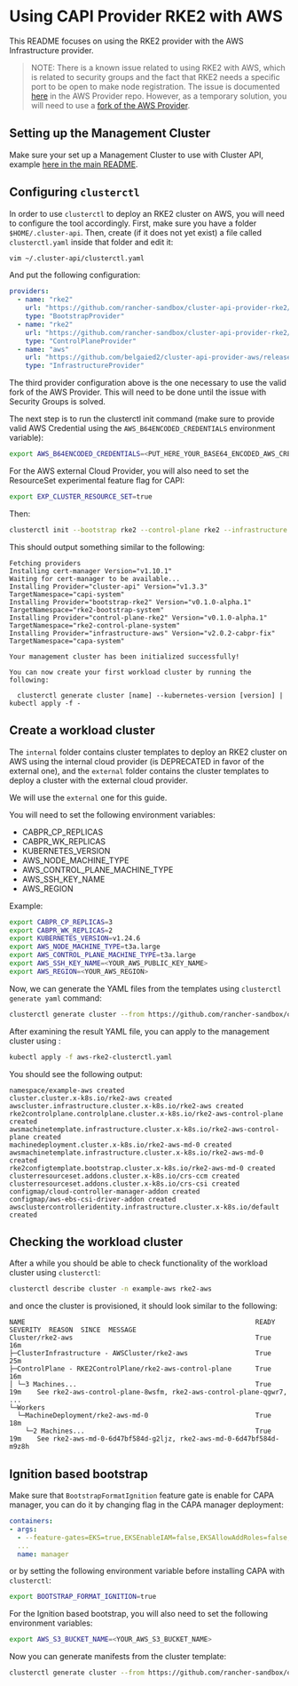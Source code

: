 # Using CAPI Provider RKE2 with AWS
This README focuses on using the RKE2 provider with the AWS Infrastructure provider.

> NOTE: There is a known issue related to using RKE2 with AWS, which is related to security groups and the fact that RKE2 needs a specific port to be open to make node registration. The issue is documented [here](https://github.com/kubernetes-sigs/cluster-api-provider-aws/issues/392#issuecomment-1386975735) in the AWS Provider repo. However, as a temporary solution, you will need to use a [fork of the AWS Provider](https://github.com/belgaied2/cluster-api-provider-aws). 

## Setting up the Management Cluster
Make sure your set up a Management Cluster to use with Cluster API, example [here in the main README](https://github.com/rancher-sandbox/cluster-api-provider-rke2#management-cluster).

## Configuring `clusterctl` 
In order to use `clusterctl` to deploy an RKE2 cluster on AWS, you will need to configure the tool accordingly. First, make sure you have a folder `$HOME/.cluster-api`. Then, create (if it does not yet exist) a file called `clusterctl.yaml` inside that folder and edit it:

```bash 
vim ~/.cluster-api/clusterctl.yaml
```

And put the following configuration:
```yaml
providers:
  - name: "rke2"
    url: "https://github.com/rancher-sandbox/cluster-api-provider-rke2/releases/v0.1.0-alpha.1/bootstrap-components.yaml"
    type: "BootstrapProvider"
  - name: "rke2"
    url: "https://github.com/rancher-sandbox/cluster-api-provider-rke2/releases/v0.1.0-alpha.1/control-plane-components.yaml"
    type: "ControlPlaneProvider"
  - name: "aws"
    url: "https://github.com/belgaied2/cluster-api-provider-aws/releases/v2.0.2-cabpr-fix/infrastructure-components.yaml"
    type: "InfrastructureProvider"
```

The third provider configuration above is the one necessary to use the valid fork of the AWS Provider. This will need to be done until the issue with Security Groups is solved.

The next step is to run the clusterctl init command (make sure to provide valid AWS Credential using the `AWS_B64ENCODED_CREDENTIALS` environment variable):

```bash
export AWS_B64ENCODED_CREDENTIALS=<PUT_HERE_YOUR_BASE64_ENCODED_AWS_CREDENTIALS>
```

For the AWS external Cloud Provider, you will also need to set the ResourceSet experimental feature flag for CAPI:

```bash
export EXP_CLUSTER_RESOURCE_SET=true
```

Then: 

```bash
clusterctl init --bootstrap rke2 --control-plane rke2 --infrastructure aws:v2.0.2-cabpr-fix
```


This should output something similar to the following:

```
Fetching providers
Installing cert-manager Version="v1.10.1"
Waiting for cert-manager to be available...
Installing Provider="cluster-api" Version="v1.3.3" TargetNamespace="capi-system"
Installing Provider="bootstrap-rke2" Version="v0.1.0-alpha.1" TargetNamespace="rke2-bootstrap-system"
Installing Provider="control-plane-rke2" Version="v0.1.0-alpha.1" TargetNamespace="rke2-control-plane-system"
Installing Provider="infrastructure-aws" Version="v2.0.2-cabpr-fix" TargetNamespace="capa-system"

Your management cluster has been initialized successfully!

You can now create your first workload cluster by running the following:

  clusterctl generate cluster [name] --kubernetes-version [version] | kubectl apply -f -
```

## Create a workload cluster
The `internal` folder contains cluster templates to deploy an RKE2 cluster on AWS using the internal cloud provider (is DEPRECATED in favor of the external one), and the `external` folder contains the cluster templates to deploy a cluster with the external cloud provider.

We will use the `external` one for this guide.

You will need to set the following environment variables:
- CABPR_CP_REPLICAS
- CABPR_WK_REPLICAS
- KUBERNETES_VERSION
- AWS_NODE_MACHINE_TYPE
- AWS_CONTROL_PLANE_MACHINE_TYPE
- AWS_SSH_KEY_NAME
- AWS_REGION

Example:

```bash
export CABPR_CP_REPLICAS=3
export CABPR_WK_REPLICAS=2
export KUBERNETES_VERSION=v1.24.6
export AWS_NODE_MACHINE_TYPE=t3a.large
export AWS_CONTROL_PLANE_MACHINE_TYPE=t3a.large 
export AWS_SSH_KEY_NAME=<YOUR_AWS_PUBLIC_KEY_NAME>
export AWS_REGION=<YOUR_AWS_REGION>
```

Now, we can generate the YAML files from the templates using `clusterctl generate yaml` command:

```bash
clusterctl generate cluster --from https://github.com/rancher-sandbox/cluster-api-provider-rke2/blob/v0.1.0-alpha.1/samples/aws/external/cluster-template-external-cloud-provider.yaml -n example-aws rke2-aws > aws-rke2-clusterctl.yaml
```

After examining the result YAML file, you can apply to the management cluster using :

```bash
kubectl apply -f aws-rke2-clusterctl.yaml
```

You should see the following output:

```
namespace/example-aws created
cluster.cluster.x-k8s.io/rke2-aws created
awscluster.infrastructure.cluster.x-k8s.io/rke2-aws created
rke2controlplane.controlplane.cluster.x-k8s.io/rke2-aws-control-plane created
awsmachinetemplate.infrastructure.cluster.x-k8s.io/rke2-aws-control-plane created
machinedeployment.cluster.x-k8s.io/rke2-aws-md-0 created
awsmachinetemplate.infrastructure.cluster.x-k8s.io/rke2-aws-md-0 created
rke2configtemplate.bootstrap.cluster.x-k8s.io/rke2-aws-md-0 created
clusterresourceset.addons.cluster.x-k8s.io/crs-ccm created
clusterresourceset.addons.cluster.x-k8s.io/crs-csi created
configmap/cloud-controller-manager-addon created
configmap/aws-ebs-csi-driver-addon created
awsclustercontrolleridentity.infrastructure.cluster.x-k8s.io/default created
```

## Checking the workload cluster
After a while you should be able to check functionality of the workload cluster using `clusterctl`: 

```bash
clusterctl describe cluster -n example-aws rke2-aws
```

and once the cluster is provisioned, it should look similar to the following:

```
NAME                                                          READY  SEVERITY  REASON  SINCE  MESSAGE
Cluster/rke2-aws                                              True                     16m
├─ClusterInfrastructure - AWSCluster/rke2-aws                 True                     25m
├─ControlPlane - RKE2ControlPlane/rke2-aws-control-plane      True                     16m
│ └─3 Machines...                                             True                     19m    See rke2-aws-control-plane-8wsfm, rke2-aws-control-plane-qgwr7, ...
└─Workers
  └─MachineDeployment/rke2-aws-md-0                           True                     18m
    └─2 Machines...                                           True                     19m    See rke2-aws-md-0-6d47bf584d-g2ljz, rke2-aws-md-0-6d47bf584d-m9z8h
```

## Ignition based bootstrap

Make sure that `BootstrapFormatIgnition` feature gate is enable for CAPA manager, you can do it
by changing flag in the CAPA manager deployment:

```yaml
containers:
- args:
  - --feature-gates=EKS=true,EKSEnableIAM=false,EKSAllowAddRoles=false,EKSFargate=false,MachinePool=false,EventBridgeInstanceState=false,AutoControllerIdentityCreator=true,BootstrapFormatIgnition=true,ExternalResourceGC=false
  ...
  name: manager
```
or by setting the following environment variable before installing CAPA with `clusterctl`:

```bash
export BOOTSTRAP_FORMAT_IGNITION=true
```

For the Ignition based bootstrap, you will also need to set the following environment variables:

```bash
export AWS_S3_BUCKET_NAME=<YOUR_AWS_S3_BUCKET_NAME>
```

Now you can generate manifests from the cluster template:

```bash
clusterctl generate cluster --from https://github.com/rancher-sandbox/cluster-api-provider-rke2/blob/main/samples/aws/ignition-external/cluster-template-aws-ignition-external-cloud-provider.yaml -n example-aws rke2-aws > aws-rke2-clusterctl.yaml
```


